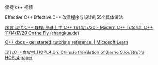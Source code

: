 侯捷 c++ 视频



Effective C++ Effective C++ 改善程序与设计的55个具体做法



[序言 现代 C++ 教程: 高速上手 C++ 11/14/17/20 - Modern C++ Tutorial: C++ 11/14/17/20 On the Fly (changkun.de)](https://changkun.de/modern-cpp/zh-cn/00-preface/)



[C++ docs - get started, tutorials, reference. | Microsoft Learn](https://learn.microsoft.com/en-us/cpp/cpp/?view=msvc-170)



[现代C++白皮书_HOPL4_zh: Chinese translation of Bjarne Stroustrup's HOPL4 paper ](https://github.com/Cpp-Club/Cxx_HOPL4_zh)



